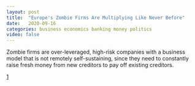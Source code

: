 ```yaml
---
layout: post
title:  "Europe's Zombie Firms Are Multiplying Like Never Before"
date:   2020-09-16
categories: business economics banking money politics
video: false
---
```

Zombie firms are over-leveraged, high-risk companies with a business model that is not remotely self-sustaining, since they need to constantly raise fresh money from new creditors to pay off existing creditors.

[1]

[1]: //www.zerohedge.com/markets/europes-zombie-firms-are-multiplying-never
